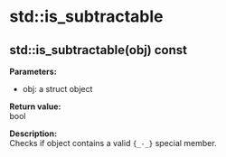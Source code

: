 # std::is_subtractable
## std::is_subtractable(obj) const

**Parameters:**
* obj: a struct object

**Return value:**  
bool

**Description:**  
Checks if object contains a valid `{_-_}` special member.